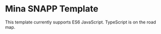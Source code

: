 # Mina SNAPP Template

This template currently supports ES6 JavaScript. TypeScript is on the road map.
